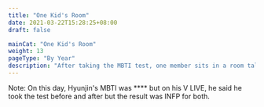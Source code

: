 ```yaml
---
title: "One Kid's Room"
date: 2021-03-22T15:28:25+08:00
draft: false

mainCat: "One Kid's Room"
weight: 13
pageType: "By Year"
description: "After taking the MBTI test, one member sits in a room talking about his personality while the other members are talking about him too."
---
```

Note: On this day, Hyunjin's MBTI was **** but on his V LIVE, he said he took the test before and after but the result was INFP for both.
